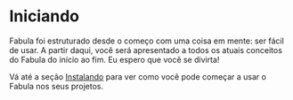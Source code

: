 # Iniciando

Fabula foi estruturado desde o começo com uma coisa em mente: ser fácil de usar. A partir daqui, você será apresentado a todos os atuais conceitos do Fabula do início ao fim. Eu espero que você se divirta!

Vá até a seção [Instalando](/docs/gettings-started/installing) para ver como você pode começar a usar o Fabula nos seus projetos.